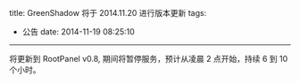 title: GreenShadow 将于 2014.11.20 进行版本更新
tags:
  - 公告
date: 2014-11-19 08:25:10
---

将更新到 RootPanel v0.8, 期间将暂停服务，预计从凌晨 2 点开始，持续 6 到 10 个小时。
